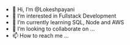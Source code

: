 - 👋 Hi, I’m @Lokeshpayani
- 👀 I’m interested in Fullstack Development
- 🌱 I’m currently learning SQL, Node and AWS
- 💞️ I’m looking to collaborate on ...
- 📫 How to reach me ...

<!---
Lokeshpayaniofficial/Lokeshpayaniofficial is a ✨ special ✨ repository because its `README.md` (this file) appears on your GitHub profile.
You can click the Preview link to take a look at your changes.
--->
